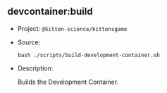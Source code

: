 ## devcontainer:build

-   Project: `@kitten-science/kittensgame`
-   Source:

    ```shell
    bash ./scripts/build-development-container.sh
    ```

-   Description:

    Builds the Development Container.
